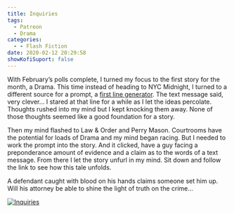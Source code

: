 ```yaml
---
title: Inquiries
tags:
  - Patreon
  - Drama
categories:
  - - Flash Fiction
date: 2020-02-12 20:29:58
showKofiSuport: false
---
```


With February’s polls complete, I turned my focus to the first story for the month, a Drama. This time instead of heading to NYC Midnight, I turned to a different source for a prompt, a [first line generator](https://writingexercises.co.uk/firstlinegenerator.php). The text message said, very clever… I stared at that line for a while as I let the ideas percolate. Thoughts rushed into my mind but I kept knocking them away. None of those thoughts seemed like a good foundation for a story.<!-- more -->

Then my mind flashed to Law & Order and Perry Mason. Courtrooms have the potential for loads of Drama and my mind began racing. But I needed to work the prompt into the story. And it clicked, have a guy facing a preponderance amount of evidence and a claim as to the words of a text message. From there I let the story unfurl in my mind. Sit down and follow the link to see how this tale unfolds.

A defendant caught with blood on his hands claims someone set him up. Will his attorney be able to shine the light of truth on the crime...

<div class="center">

[![Inquiries](/images/patreon-flash-fiction/2020/inquiries.png "Inquiries")](https://www.patreon.com/posts/inquiries-33938239)

</div>